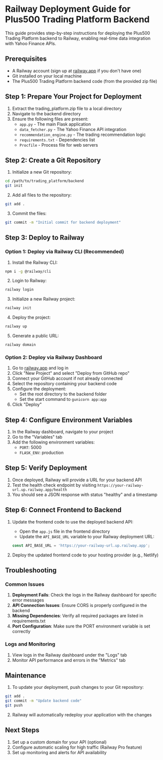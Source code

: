 # Railway Deployment Guide for Plus500 Trading Platform Backend

This guide provides step-by-step instructions for deploying the Plus500 Trading Platform backend to Railway, enabling real-time data integration with Yahoo Finance APIs.

## Prerequisites

- A Railway account (sign up at [railway.app](https://railway.app) if you don't have one)
- Git installed on your local machine
- The Plus500 Trading Platform backend code (from the provided zip file)

## Step 1: Prepare Your Project for Deployment

1. Extract the trading_platform.zip file to a local directory
2. Navigate to the backend directory
3. Ensure the following files are present:
   - `app.py` - The main Flask application
   - `data_fetcher.py` - The Yahoo Finance API integration
   - `recommendation_engine.py` - The trading recommendation logic
   - `requirements.txt` - Dependencies list
   - `Procfile` - Process file for web servers

## Step 2: Create a Git Repository

1. Initialize a new Git repository:
```bash
cd /path/to/trading_platform/backend
git init
```

2. Add all files to the repository:
```bash
git add .
```

3. Commit the files:
```bash
git commit -m "Initial commit for backend deployment"
```

## Step 3: Deploy to Railway

### Option 1: Deploy via Railway CLI (Recommended)

1. Install the Railway CLI:
```bash
npm i -g @railway/cli
```

2. Login to Railway:
```bash
railway login
```

3. Initialize a new Railway project:
```bash
railway init
```

4. Deploy the project:
```bash
railway up
```

5. Generate a public URL:
```bash
railway domain
```

### Option 2: Deploy via Railway Dashboard

1. Go to [railway.app](https://railway.app) and log in
2. Click "New Project" and select "Deploy from GitHub repo"
3. Connect your GitHub account if not already connected
4. Select the repository containing your backend code
5. Configure the deployment:
   - Set the root directory to the backend folder
   - Set the start command to `gunicorn app:app`
6. Click "Deploy"

## Step 4: Configure Environment Variables

1. In the Railway dashboard, navigate to your project
2. Go to the "Variables" tab
3. Add the following environment variables:
   - `PORT`: 5000
   - `FLASK_ENV`: production

## Step 5: Verify Deployment

1. Once deployed, Railway will provide a URL for your backend API
2. Test the health check endpoint by visiting `https://your-railway-url.up.railway.app/health`
3. You should see a JSON response with status "healthy" and a timestamp

## Step 6: Connect Frontend to Backend

1. Update the frontend code to use the deployed backend API:
   - Open the `app.js` file in the frontend directory
   - Update the `API_BASE_URL` variable to your Railway deployment URL:
   ```javascript
   const API_BASE_URL = 'https://your-railway-url.up.railway.app';
   ```

2. Deploy the updated frontend code to your hosting provider (e.g., Netlify)

## Troubleshooting

### Common Issues

1. **Deployment Fails**: Check the logs in the Railway dashboard for specific error messages
2. **API Connection Issues**: Ensure CORS is properly configured in the backend
3. **Missing Dependencies**: Verify all required packages are listed in requirements.txt
4. **Port Configuration**: Make sure the PORT environment variable is set correctly

### Logs and Monitoring

1. View logs in the Railway dashboard under the "Logs" tab
2. Monitor API performance and errors in the "Metrics" tab

## Maintenance

1. To update your deployment, push changes to your Git repository:
```bash
git add .
git commit -m "Update backend code"
git push
```

2. Railway will automatically redeploy your application with the changes

## Next Steps

1. Set up a custom domain for your API (optional)
2. Configure automatic scaling for high traffic (Railway Pro feature)
3. Set up monitoring and alerts for API availability
